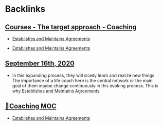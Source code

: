 
# Backlinks
## [Courses - The target approach - Coaching](<Courses - The target approach - Coaching.md>)
- [Establishes and Maintains Agreements](<Establishes and Maintains Agreements.md>)

- [Establishes and Maintains Agreements](<Establishes and Maintains Agreements.md>)

## [September 16th, 2020](<September 16th, 2020.md>)
- In this expanding process, they will slowly learn and realize new things. The importance of a life coach here is the central network or the main goal of them maybe change continuously in this evoking process. This is why [Establishes and Maintains Agreements](<Establishes and Maintains Agreements.md>)

## [🧭Coaching MOC](<🧭Coaching MOC.md>)
- [Establishes and Maintains Agreements](<Establishes and Maintains Agreements.md>)

